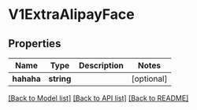 # V1ExtraAlipayFace

## Properties
Name | Type | Description | Notes
------------ | ------------- | ------------- | -------------
**hahaha** | **string** |  | [optional] 

[[Back to Model list]](../README.md#documentation-for-models) [[Back to API list]](../README.md#documentation-for-api-endpoints) [[Back to README]](../README.md)


